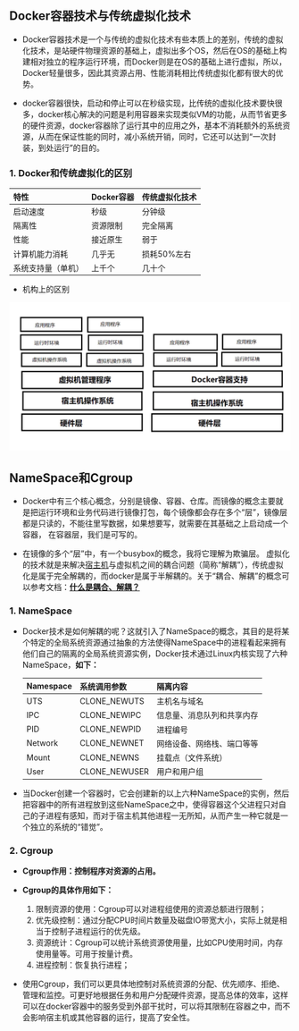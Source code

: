 ## Docker容器技术与传统虚拟化技术

- Docker容器技术是一个与传统的虚拟化技术有些本质上的差别，传统的虚拟化技术，是站硬件物理资源的基础上，虚拟出多个OS，然后在OS的基础上构建相对独立的程序运行环境，而Docker则是在OS的基础上进行虚拟，所以，Docker轻量很多，因此其资源占用、性能消耗相比传统虚拟化都有很大的优势。

- docker容器很快，启动和停止可以在秒级实现，比传统的虚拟化技术要快很多，docker核心解决的问题是利用容器来实现类似VM的功能，从而节省更多的硬件资源，docker容器除了运行其中的应用之外，基本不消耗额外的系统资源，从而在保证性能的同时，减小系统开销，同时，它还可以达到“一次封装，到处运行”的目的。

### 1. Docker和传统虚拟化的区别

| 特性               | Docker容器 | 传统虚拟化技术 |
| :----------------- | :--------- | :------------- |
| 启动速度           | 秒级       | 分钟级         |
| 隔离性             | 资源限制   | 完全隔离       |
| 性能               | 接近原生   | 弱于           |
| 计算机能力消耗     | 几乎无     | 损耗50%左右    |
| 系统支持量（单机） | 上千个     | 几十个         |

- 机构上的区别

![img](https://raw.githubusercontent.com/daniuEvan/pictrues/main/Typora/20220705175537)

## NameSpace和Cgroup

- Docker中有三个核心概念，分别是镜像、容器、仓库。而镜像的概念主要就是把运行环境和业务代码进行镜像打包，每个镜像都会存在多个“层”，镜像层都是只读的，不能往里写数据，如果想要写，就需要在其基础之上启动成一个容器， 在容器层，我们是可写的。

- 在镜像的多个“层”中，有一个busybox的概念，我将它理解为欺骗层。 虚拟化的技术就是来解决[宿主机](https://cloud.tencent.com/product/cdh?from=10680)与虚拟机之间的耦合问题（简称“解耦”），传统虚拟化是属于完全解耦的，而docker是属于半解耦的。关于“耦合、解耦”的概念可以参考文档：[**什么是耦合、解耦？**](https://blog.csdn.net/shenwansangz/article/details/82284957)

### 1. NameSpace

- Docker技术是如何解耦的呢？这就引入了NameSpace的概念，其目的是将某个特定的全局系统资源通过抽象的方法使得NameSpace中的进程看起来拥有他们自己的隔离的全局系统资源实例，Docker技术通过Linux内核实现了六种NameSpace，**如下：**

  | Namespace | 系统调用参数  | 隔离内容                   |
  | :-------- | :------------ | :------------------------- |
  | UTS       | CLONE_NEWUTS  | 主机名与域名               |
  | IPC       | CLONE_NEWIPC  | 信息量、消息队列和共享内存 |
  | PID       | CLONE_NEWPID  | 进程编号                   |
  | Network   | CLONE_NEWNET  | 网络设备、网络栈、端口等等 |
  | Mount     | CLONE_NEWNS   | 挂载点（文件系统）         |
  | User      | CLONE_NEWUSER | 用户和用户组               |

- 当Docker创建一个容器时，它会创建新的以上六种NameSpace的实例，然后把容器中的所有进程放到这些NameSpace之中，使得容器这个父进程只对自己的子进程有感知，而对于宿主机其他进程一无所知，从而产生一种它就是一个独立的系统的“错觉”。

### 2. Cgroup

- **Cgroup作用：控制程序对资源的占用。**

- **Cgroup的具体作用如下：** 
  1. 限制资源的使用：Cgroup可以对进程组使用的资源总额进行限制；
  2. 优先级控制：通过分配CPU时间片数量及磁盘IO带宽大小，实际上就是相当于控制子进程运行的优先级。
  3. 资源统计：Cgroup可以统计系统资源使用量，比如CPU使用时间，内存使用量等。可用于按量计费。
  4. 进程控制：恢复执行进程；

- 使用Cgroup，我们可以更具体地控制对系统资源的分配、优先顺序、拒绝、管理和监控。可更好地根据任务和用户分配硬件资源，提高总体的效率，这样可以在docker容器中的服务受到外部干扰时，可以将其限制在容器之中，而不会影响宿主机或其他容器的运行，提高了安全性。